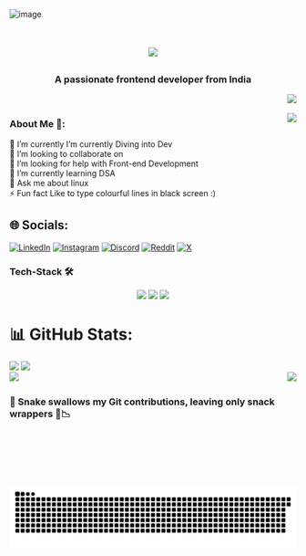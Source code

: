![image](https://github.com/Kane-dylan/Kane-dylan/assets/139806450/0f4b59c0-3581-496e-bb97-7f67c32a070a)


<h1 align="center">
    <img src="https://readme-typing-svg.herokuapp.com/?font=Righteous&size=35&center=true&vCenter=true&width=500&height=70&duration=4000&lines=Hey+Coders!+👨🏽‍💻;+I'm+Kiran+Das!;" />
</h1>
<h3 align="center">A passionate frontend developer from India</h3>

<div align="right">
    
[![](https://visitcount.itsvg.in/api?id=Kane-dylan&icon=0&color=0)](https://visitcount.itsvg.in)
</div>


<div align="right">
<img align="right"  height="200" src="https://github.com/user-attachments/assets/9a6adeeb-287e-477f-881d-c106107aa811"  />
</div>
<!-- <img align="right"  height="200" src="https://github.com/Kane-dylan/Kane-dylan/assets/139806450/248d0142-5abb-4d84-bba3-38328fc87fda"  /> -->



<h3 align="left">About Me 🙂:</h3>

🔭 I’m currently I’m currently Diving into Dev<br>
👯 I’m looking to collaborate on<br>
🤝 I’m looking for help with Front-end Development<br>
🌱 I’m currently learning DSA<br>
💬 Ask me about linux<br>
⚡ Fun fact Like to type colourful lines in black screen :)



## 🌐 Socials:
[![LinkedIn](https://img.shields.io/badge/LinkedIn-%230077B5.svg?logo=linkedin&logoColor=white)](https://linkedin.com/in/-kiran-das) 
[![Instagram](https://img.shields.io/badge/Instagram-%23E4405F.svg?logo=Instagram&logoColor=white)](https://instagram.com/here_is_kiran__) 
[![Discord](https://img.shields.io/badge/Discord-%237289DA.svg?logo=discord&logoColor=white)](https://discord.gg/kiran_das0) 
[![Reddit](https://img.shields.io/badge/Reddit-%23FF4500.svg?logo=Reddit&logoColor=white)](https://reddit.com/user/No-Dot-gg) 
[![X](https://img.shields.io/badge/X-black.svg?logo=X&logoColor=white)](https://x.com/kiran_das05) 


### Tech-Stack 🛠️

<div align="center">
    <img src="https://skillicons.dev/icons?i=c,cpp,python,js,html,css,bootstrap,tailwind,mui,nodejs,md" />
    <img src="https://skillicons.dev/icons?i=git,github,gitlab,vite,vercel,netlify,firebase,mongodb,mysql" />
    <img src="https://skillicons.dev/icons?i=bash,powershell,vim,neovim,sublime,vscode,replit,figma,linux,gcp" /><br>
</div>


<!--  <p align="left">
   <a href="https://www.cprogramming.com/" target="_blank" rel="noreferrer"> 
    <img src="https://raw.githubusercontent.com/devicons/devicon/master/icons/c/c-original.svg" alt="c" width="40" height="40"/> </a> <a href="https://www.w3schools.com/css/" target="_blank" rel="noreferrer"> <img src="https://raw.githubusercontent.com/devicons/devicon/master/icons/css3/css3-original-wordmark.svg" alt="css3" width="40" height="40"/> </a> <a href="https://www.figma.com/" target="_blank" rel="noreferrer"> 
      <img src="https://www.vectorlogo.zone/logos/figma/figma-icon.svg" alt="figma" width="40" height="40"/> </a> <a href="https://cloud.google.com" target="_blank" rel="noreferrer"> 
        <img src="https://www.vectorlogo.zone/logos/google_cloud/google_cloud-icon.svg" alt="gcp" width="40" height="40"/> </a> <a href="https://git-scm.com/" target="_blank" rel="noreferrer"> 
          <img src="https://www.vectorlogo.zone/logos/git-scm/git-scm-icon.svg" alt="git" width="40" height="40"/> </a> <a href="https://www.w3.org/html/" target="_blank" rel="noreferrer"> <img src="https://raw.githubusercontent.com/devicons/devicon/master/icons/html5/html5-original-wordmark.svg" alt="html5" width="40" height="40"/> </a> <a href="https://www.mathworks.com/" target="_blank" rel="noreferrer"> 
            <img src="https://upload.wikimedia.org/wikipedia/commons/2/21/Matlab_Logo.png" alt="matlab" width="40" height="40"/> </a> <a href="https://www.python.org" target="_blank" rel="noreferrer"> <img src="https://raw.githubusercontent.com/devicons/devicon/master/icons/python/python-original.svg" alt="python" width="40" height="40"/> </a>  
  <img src="https://cdn.jsdelivr.net/gh/devicons/devicon/icons/python/python-original.svg" height="30" alt="python logo"  />
  <img width="12" /> 
  <img src="https://cdn.jsdelivr.net/gh/devicons/devicon/icons/c/c-original.svg" height="30" alt="c logo"  />
  <img width="12" />
  <img src="https://cdn.jsdelivr.net/gh/devicons/devicon/icons/vscode/vscode-original.svg" height="30" alt="vscode logo"  />
  <img width="12" />
  <img src="https://cdn.jsdelivr.net/gh/devicons/devicon/icons/html5/html5-original.svg" height="30" alt="html5 logo"  />
  <img width="12" />
  <img src="https://cdn.jsdelivr.net/gh/devicons/devicon/icons/css3/css3-original.svg" height="30" alt="css3 logo"  />
  <img width="12" />
  <img src="https://cdn.jsdelivr.net/gh/devicons/devicon/icons/git/git-original.svg" height="30" alt="git logo"  />
  <img width="12" />
  <img src="https://cdn.jsdelivr.net/gh/devicons/devicon/icons/figma/figma-original.svg" height="30" alt="figma logo"  />
  <img width="12" />
  <img src="https://cdn.jsdelivr.net/gh/devicons/devicon/icons/googlecloud/googlecloud-original.svg" height="30" alt="googlecloud"  />
  <img width="12" />
  <img src="https://cdn.jsdelivr.net/gh/devicons/devicon/icons/matlab/matlab-original.svg" height="30" alt="matlab"  />
  <img width="12" />
  
</p>  -->
# 📊 GitHub Stats:

![](https://github-readme-stats.vercel.app/api?username=Kane-dylan&theme=transparent&hide_border=true&include_all_commits=false&count_private=true)
![](https://github-readme-streak-stats.herokuapp.com/?user=Kane-dylan&theme=transparent&hide_border=true)<br/>
<img align="right"  height="200" src="https://github.com/Kane-dylan/Kane-dylan/assets/139806450/8fc8558b-3a5f-45c8-a303-30fef20f50b1"  />
![](https://github-readme-stats.vercel.app/api/top-langs/?username=Kane-dylan&theme=transparent&hide_border=true&include_all_commits=false&count_private=true&layout=compact)


### 🐍 Snake swallows my Git contributions, leaving only snack wrappers 🧃📉 
<img alt="GitHub Snake" src="https://raw.githubusercontent.com/Kane-dylan/Kane-dylan/output/github-contribution-grid-snake-dark.svg" />
